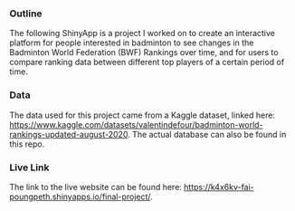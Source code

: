 ### Outline
The following ShinyApp is a project I worked on to create an interactive platform for people interested in badminton to see changes in the Badminton World Federation (BWF) Rankings over time, and for users to compare ranking data between different top players of a certain period of time.

### Data
The data used for this project came from a Kaggle dataset, linked here: https://www.kaggle.com/datasets/valentindefour/badminton-world-rankings-updated-august-2020. The actual database can also be found in this repo.

### Live Link
The link to the live website can be found here: https://k4x6kv-fai-poungpeth.shinyapps.io/final-project/.
